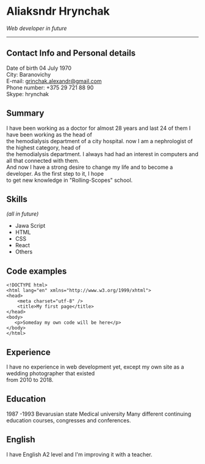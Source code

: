 # Aliaksndr Hrynchak #
*Web developer in future*

***

## Contact Info and Personal details ## 
  Date of birth 04 July 1970   
  City: Baranovichy  
  E-mail: grinchak.alexandr@gmail.com  
  Phone number: +375 29 721 88 90  
  Skype: hrynchak  
  
  ## Summary ##
 I have been working as a doctor for almost 28 years and last 24 of them I have been working as the head of  
 the hemodialysis department of a city hospital. now I am a nephrologist of the highest category, head of  
 the hemodialysis department. I always had had an interest in computers and all that connected with them.  
 And now I have a strong desire to change my life and to become a developer. As the first step to it, I hope  
 to get new knowledge in "Rolling-Scopes" school.

## Skills ##
 *(all in future)* 
 * Jawa Script  
 * HTML  
 * CSS  
 * React 
 * Others
 
## Code examples ##
  ```
  <!DOCTYPE html>
  <html lang="en" xmlns="http://www.w3.org/1999/xhtml">
  <head>
      <meta charset="utf-8" />
      <title>My first page</title>
  </head>
  <body>
     <p>Someday my own code will be here</p>
  </body>
  </html>
  ```
## Experience ##
I have no experience in web development yet, except my own site as a wedding photographer that existed  
from 2010 to 2018.

## Education ##
1987 -1993 Bevarusian state Medical university
Many different continuing education courses, congresses and conferences.

## English ## 
I have English A2 level and I'm improving it with a teacher.  


